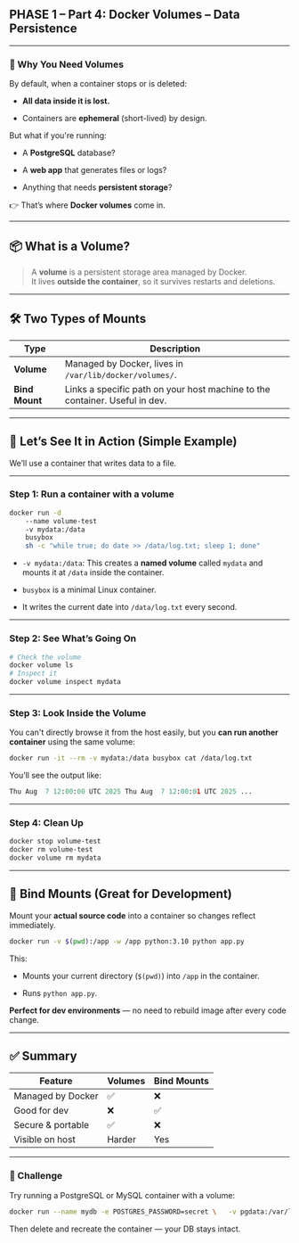 ## PHASE 1 – Part 4: **Docker Volumes – Data Persistence**

---

### 🧠 Why You Need Volumes

By default, when a container stops or is deleted:

- **All data inside it is lost.**
    
- Containers are **ephemeral** (short-lived) by design.
    

But what if you're running:

- A **PostgreSQL** database?
    
- A **web app** that generates files or logs?
    
- Anything that needs **persistent storage**?
    

👉 That’s where **Docker volumes** come in.

---

## 📦 What is a Volume?

> A **volume** is a persistent storage area managed by Docker.  
> It lives **outside the container**, so it survives restarts and deletions.

---

## 🛠️ Two Types of Mounts

|Type|Description|
|---|---|
|**Volume**|Managed by Docker, lives in `/var/lib/docker/volumes/`.|
|**Bind Mount**|Links a specific path on your host machine to the container. Useful in dev.|

---

## 🚀 Let’s See It in Action (Simple Example)

We’ll use a container that writes data to a file.

---

### Step 1: Run a container with a volume

``` bash
docker run -d
    --name volume-test
    -v mydata:/data
    busybox
    sh -c "while true; do date >> /data/log.txt; sleep 1; done"
```

- `-v mydata:/data`: This creates a **named volume** called `mydata` and mounts it at `/data` inside the container.
    
- `busybox` is a minimal Linux container.
    
- It writes the current date into `/data/log.txt` every second.
    

---

### Step 2: See What’s Going On

``` bash 
# Check the volume
docker volume ls  
# Inspect it 
docker volume inspect mydata
```

---

### Step 3: Look Inside the Volume

You can't directly browse it from the host easily, but you **can run another container** using the same volume:

``` bash 
docker run -it --rm -v mydata:/data busybox cat /data/log.txt
```

You’ll see the output like:

``` python
Thu Aug  7 12:00:00 UTC 2025 Thu Aug  7 12:00:01 UTC 2025 ...
```

---

### Step 4: Clean Up

```bash
docker stop volume-test 
docker rm volume-test 
docker volume rm mydata
```

---

## 📁 Bind Mounts (Great for Development)

Mount your **actual source code** into a container so changes reflect immediately.

``` bash
docker run -v $(pwd):/app -w /app python:3.10 python app.py
```

This:

- Mounts your current directory (`$(pwd)`) into `/app` in the container.
    
- Runs `python app.py`.
    

**Perfect for dev environments** — no need to rebuild image after every code change.

---

## ✅ Summary

|Feature|Volumes|Bind Mounts|
|---|---|---|
|Managed by Docker|✅|❌|
|Good for dev|❌|✅|
|Secure & portable|✅|❌|
|Visible on host|Harder|Yes|

---

### 🧪 Challenge

Try running a PostgreSQL or MySQL container with a volume:

``` bash
docker run --name mydb -e POSTGRES_PASSWORD=secret \   -v pgdata:/var/lib/postgresql/data \   -d postgres
```

Then delete and recreate the container — your DB stays intact.